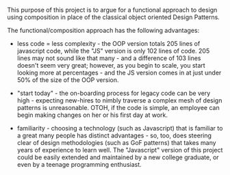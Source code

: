 This purpose of this project is to argue for a functional approach to design using composition in place of the classical
object oriented Design Patterns.

The functional/composition approach has the following advantages:

* less code = less complexity - the OOP version totals 205 lines of javascript code, while the "JS" version is only
102 lines of code. 205 lines may not sound like that many - and a difference of 103 lines doesn't seem very
great; however, as you begin to scale, you start looking more at percentages - and the JS version
comes in at just under 50% of the size of the OOP version.

* "start today" - the on-boarding process for legacy code can be very high - expecting new-hires to nimbly
traverse a complex mesh of design patterns is unreasonable. OTOH, if the code is simple, an employee can begin
making changes on her or his first day at work.

* familiarity - choosing a technology (such as Javascript) that is familiar to a great many people has distinct
advantages - so, too, does steering clear of design methodologies (such as GoF patterns) that takes many years of
experience to learn well. The "Javascript" version of this project could be easily extended and maintained by a new
college graduate, or even by a teenage programming enthusiast.
